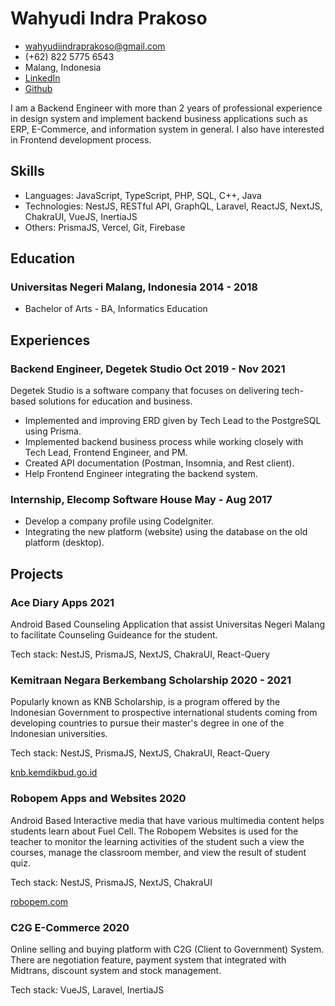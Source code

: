 # Wahyudi Indra Prakoso

- <wahyudiindraprakoso@gmail.com>
- (+62) 822 5775 6543
- Malang, Indonesia
- [LinkedIn](https://www.linkedin.com/in/wahyudi-indra-prakoso)
- [Github](https://github.com/wahyudiindra79)

I am a Backend Engineer with more than 2 years of professional experience in design system and implement backend business applications such as ERP, E-Commerce, and information system in general. I also have interested in Frontend development process.

## Skills

 - Languages: JavaScript, TypeScript, PHP, SQL, C++, Java
 - Technologies: NestJS, RESTful API, GraphQL, Laravel, ReactJS, NextJS, ChakraUI, VueJS, InertiaJS
 - Others: PrismaJS, Vercel, Git, Firebase

## Education

### <span>Universitas Negeri Malang, Indonesia</span> <span>2014 - 2018</span>

 - Bachelor of Arts - BA, Informatics Education 

## Experiences

### <span>Backend Engineer, Degetek Studio</span> <span>Oct 2019 - Nov 2021</span>

Degetek Studio is a software company that focuses on delivering tech-based solutions for education and business. 

 - Implemented and improving ERD given by Tech Lead to the PostgreSQL using Prisma.
 - Implemented backend business process while working closely with Tech Lead, Frontend Engineer, and PM.
 - Created API documentation (Postman, Insomnia, and Rest client).
 - Help Frontend Engineer integrating the backend system.

### <span>Internship, Elecomp Software House</span> <span>May - Aug 2017</span>

 - Develop a company profile using CodeIgniter.
 - Integrating the new platform (website) using the database on the old platform (desktop).
 
## Projects

### <span>Ace Diary Apps</span> <span>2021</span>

Android Based Counseling Application that assist Universitas Negeri Malang to facilitate Counseling Guideance for the student.

Tech stack: NestJS, PrismaJS, NextJS, ChakraUI, React-Query

### <span>Kemitraan Negara Berkembang Scholarship</span> <span>2020 - 2021</span>

Popularly known as KNB Scholarship, is a program offered by the Indonesian Government to prospective international students coming from developing countries to pursue their master's degree in one of the Indonesian universities.

Tech stack: NestJS, PrismaJS, NextJS, ChakraUI, React-Query

[knb.kemdikbud.go.id](http://knb.kemdikbud.go.id)

### <span>Robopem Apps and Websites</span> <span>2020</span>

Android Based Interactive media that have various multimedia content helps students learn about Fuel Cell. The Robopem Websites is used for the teacher to monitor the learning activities of the student such a view the courses, manage the classroom member, and view the result of student quiz.

Tech stack: NestJS, PrismaJS, NextJS, ChakraUI

[robopem.com](https://robopem.com)

### <span>C2G E-Commerce</span> <span>2020</span>

Online selling and buying platform with C2G (Client to Government) System. There are negotiation feature, payment system that integrated with Midtrans, discount system and stock management.

Tech stack: VueJS, Laravel, InertiaJS